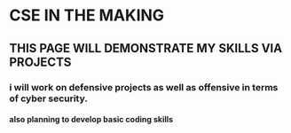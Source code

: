 # CSE IN  THE MAKING
## THIS PAGE WILL DEMONSTRATE MY SKILLS VIA PROJECTS 
### i will work on defensive projects as well as offensive in terms of cyber security.
#### also planning to develop basic coding skills
